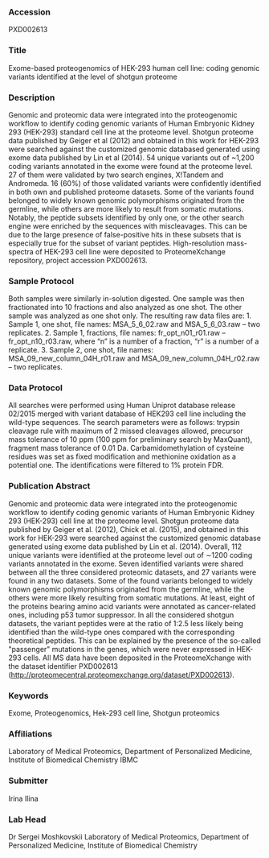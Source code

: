 ### Accession
PXD002613

### Title
Exome-based proteogenomics of HEK-293 human cell line: coding genomic variants identified at the level of shotgun proteome

### Description
Genomic and proteomic data were integrated into the proteogenomic workflow to identify coding genomic variants of Human Embryonic Kidney 293 (HEK-293) standard cell line at the proteome level. Shotgun proteome data published by Geiger et al (2012) and obtained in this work for HEK-293 were searched against the customized genomic databased generated using exome data published by Lin et al (2014). 54 unique variants out of ~1,200 coding variants annotated in the exome were found at the proteome level. 27 of them were validated by two search engines, X!Tandem and Andromeda. 16 (60%) of those validated variants were confidently identified in both own and published proteome datasets. Some of the variants found belonged to widely known genomic polymorphisms originated from the germline, while others are more likely to result from somatic mutations. Notably, the peptide subsets identified by only one, or the other search engine were enriched by the sequences with miscleavages. This can be due to the large presence of false-positive hits in these subsets that is especially true for the subset of variant peptides. High-resolution mass-spectra of HEK-293 cell line were deposited to ProteomeXchange repository, project accession PXD002613.

### Sample Protocol
Both samples were similarly in-solution digested. One sample was then fractionated into 10 fractions and also analyzed as one shot. The other sample was analyzed as one shot only. The resulting raw data files are:  1. Sample 1, one shot, file names: MSA_5_6_02.raw and MSA_5_6_03.raw – two replicates. 2. Sample 1, fractions, file names: fr_opt_n01_r01.raw – fr_opt_n10_r03.raw, where “n” is a number of a fraction, “r” is a number of a replicate.  3. Sample 2, one shot, file names: MSA_09_new_column_04H_r01.raw and MSA_09_new_column_04H_r02.raw – two replicates.

### Data Protocol
All searches were performed using Human Uniprot database release 02/2015 merged with variant database of HEK293 cell line including the wild-type sequences. The search parameters were as follows: trypsin cleavage rule with maximum of 2 missed cleavages allowed, precursor mass tolerance of 10 ppm (100 ppm for preliminary search by MaxQuant), fragment mass tolerance of 0.01 Da. Carbamidomethylation of cysteine residues was set as fixed modification and methionine oxidation as a potential one. The identifications were filtered to 1% protein FDR.

### Publication Abstract
Genomic and proteomic data were integrated into the proteogenomic workflow to identify coding genomic variants of Human Embryonic Kidney 293 (HEK-293) cell line at the proteome level. Shotgun proteome data published by Geiger et&#xa0;al. (2012), Chick et&#xa0;al. (2015), and obtained in this work for HEK-293 were searched against the customized genomic database generated using exome data published by Lin et al. (2014). Overall, 112 unique variants were identified at the proteome level out of &#x223c;1200 coding variants annotated in the exome. Seven identified variants were shared between all the three considered proteomic datasets, and 27 variants were found in any two datasets. Some of the found variants belonged to widely known genomic polymorphisms originated from the germline, while the others were more likely resulting from somatic mutations. At least, eight of the proteins bearing amino acid variants were annotated as cancer-related ones, including p53 tumor suppressor. In all the considered shotgun datasets, the variant peptides were at the ratio of 1:2.5 less likely being identified than the wild-type ones compared with the corresponding theoretical peptides. This can be explained by the presence of the so-called "passenger" mutations in the genes, which were never expressed in HEK-293 cells. All MS data have been deposited in the ProteomeXchange with the dataset identifier PXD002613 (http://proteomecentral.proteomexchange.org/dataset/PXD002613).

### Keywords
Exome, Proteogenomics, Hek-293 cell line, Shotgun proteomics

### Affiliations
Laboratory of Medical Proteomics, Department of Personalized Medicine, Institute of Biomedical Chemistry
IBMC

### Submitter
Irina Ilina

### Lab Head
Dr Sergei Moshkovskii
Laboratory of Medical Proteomics, Department of Personalized Medicine, Institute of Biomedical Chemistry


